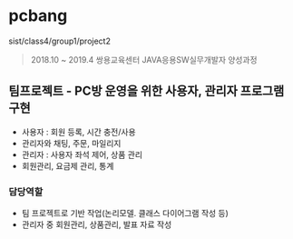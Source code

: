 # pcbang
sist/class4/group1/project2

> 2018.10 ~ 2019.4 쌍용교육센터 JAVA응용SW실무개발자 양성과정
## 팀프로젝트 - PC방 운영을 위한 사용자, 관리자 프로그램 구현
- 사용자 : 회원 등록, 시간 충전/사용
- 관리자와 채팅, 주문, 마일리지
- 관리자 : 사용자 좌석 제어, 상품 관리
- 회원관리, 요금제 관리, 통계

### 담당역할
- 팀 프로젝트로 기반 작업(논리모델. 클래스 다이어그램 작성 등)
- 관리자 중 회원관리, 상품관리, 발표 자료 작성
